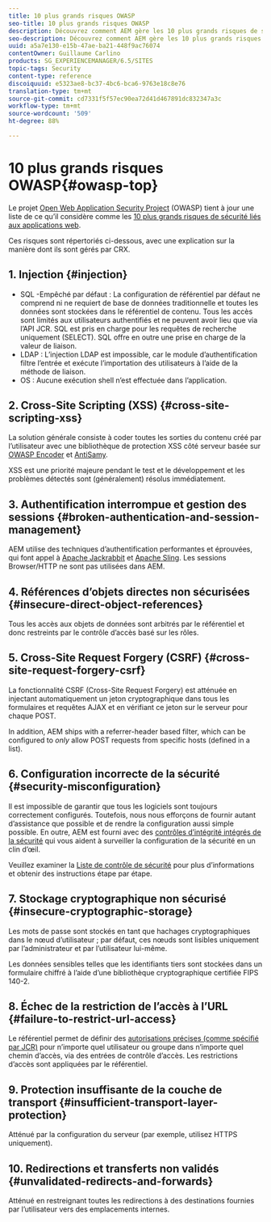 ```yaml
---
title: 10 plus grands risques OWASP
seo-title: 10 plus grands risques OWASP
description: Découvrez comment AEM gère les 10 plus grands risques de sécurité OWASP.
seo-description: Découvrez comment AEM gère les 10 plus grands risques de sécurité OWASP.
uuid: a5a7e130-e15b-47ae-ba21-448f9ac76074
contentOwner: Guillaume Carlino
products: SG_EXPERIENCEMANAGER/6.5/SITES
topic-tags: Security
content-type: reference
discoiquuid: e5323ae8-bc37-4bc6-bca6-9763e18c8e76
translation-type: tm+mt
source-git-commit: cd7331f5f57ec90ea72d41d467891dc832347a3c
workflow-type: tm+mt
source-wordcount: '509'
ht-degree: 88%

---
```



# 10 plus grands risques OWASP{#owasp-top}

Le projet [Open Web Application Security Project](https://www.owasp.org) (OWASP) tient à jour une liste de ce qu’il considère comme les [10 plus grands risques de sécurité liés aux applications web](https://www.owasp.org/index.php/OWASP_Top_Ten_Project).

Ces risques sont répertoriés ci-dessous, avec une explication sur la manière dont ils sont gérés par CRX.

## 1. Injection {#injection}

* SQL -Empêché par défaut : La configuration de référentiel par défaut ne comprend ni ne requiert de base de données traditionnelle et toutes les données sont stockées dans le référentiel de contenu. Tous les accès sont limités aux utilisateurs authentifiés et ne peuvent avoir lieu que via l’API JCR. SQL est pris en charge pour les requêtes de recherche uniquement (SELECT). SQL offre en outre une prise en charge de la valeur de liaison.
* LDAP : L’injection LDAP est impossible, car le module d’authentification filtre l’entrée et exécute l’importation des utilisateurs à l’aide de la méthode de liaison.
* OS : Aucune exécution shell n’est effectuée dans l’application.

## 2. Cross-Site Scripting (XSS) {#cross-site-scripting-xss}

La solution générale consiste à coder toutes les sorties du contenu créé par l’utilisateur avec une bibliothèque de protection XSS côté serveur basée sur [OWASP Encoder](https://www.owasp.org/index.php/OWASP_Java_Encoder_Project) et [AntiSamy](https://www.owasp.org/index.php/Category:OWASP_AntiSamy_Project).

XSS est une priorité majeure pendant le test et le développement et les problèmes détectés sont (généralement) résolus immédiatement.

## 3. Authentification interrompue et gestion des sessions {#broken-authentication-and-session-management}

AEM utilise des techniques d’authentification performantes et éprouvées, qui font appel à [Apache Jackrabbit](https://jackrabbit.apache.org/) et [Apache Sling](https://sling.apache.org/). Les sessions Browser/HTTP ne sont pas utilisées dans AEM.

## 4. Références d’objets directes non sécurisées {#insecure-direct-object-references}

Tous les accès aux objets de données sont arbitrés par le référentiel et donc restreints par le contrôle d’accès basé sur les rôles.

## 5. Cross-Site Request Forgery (CSRF) {#cross-site-request-forgery-csrf}

La fonctionnalité CSRF (Cross-Site Request Forgery) est atténuée en injectant automatiquement un jeton cryptographique dans tous les formulaires et requêtes AJAX et en vérifiant ce jeton sur le serveur pour chaque POST.

In addition, AEM ships with a referrer-header based filter, which can be configured to *only* allow POST requests from specific hosts (defined in a list).

## 6. Configuration incorrecte de la sécurité {#security-misconfiguration}

Il est impossible de garantir que tous les logiciels sont toujours correctement configurés. Toutefois, nous nous efforçons de fournir autant d’assistance que possible et de rendre la configuration aussi simple possible. En outre, AEM est fourni avec des [contrôles d’intégrité intégrés de la sécurité](/help/sites-administering/operations-dashboard.md) qui vous aident à surveiller la configuration de la sécurité en un clin d’œil.

Veuillez examiner la [Liste de contrôle de sécurité](/help/sites-administering/security-checklist.md) pour plus d’informations et obtenir des instructions étape par étape.

## 7. Stockage cryptographique non sécurisé {#insecure-cryptographic-storage}

Les mots de passe sont stockés en tant que hachages cryptographiques dans le nœud d’utilisateur ; par défaut, ces nœuds sont lisibles uniquement par l’administrateur et par l’utilisateur lui-même.

Les données sensibles telles que les identifiants tiers sont stockées dans un formulaire chiffré à l’aide d’une bibliothèque cryptographique certifiée FIPS 140-2.

## 8. Échec de la restriction de l’accès à l’URL {#failure-to-restrict-url-access}

Le référentiel permet de définir des [autorisations précises (comme spécifié par JCR)](https://docs.adobe.com/content/docs/en/spec/jcr/2.0/16_Access_Control_Management.html) pour n’importe quel utilisateur ou groupe dans n’importe quel chemin d’accès, via des entrées de contrôle d’accès. Les restrictions d’accès sont appliquées par le référentiel.

## 9. Protection insuffisante de la couche de transport {#insufficient-transport-layer-protection}

Atténué par la configuration du serveur (par exemple, utilisez HTTPS uniquement).

## 10. Redirections et transferts non validés {#unvalidated-redirects-and-forwards}

Atténué en restreignant toutes les redirections à des destinations fournies par l’utilisateur vers des emplacements internes.

